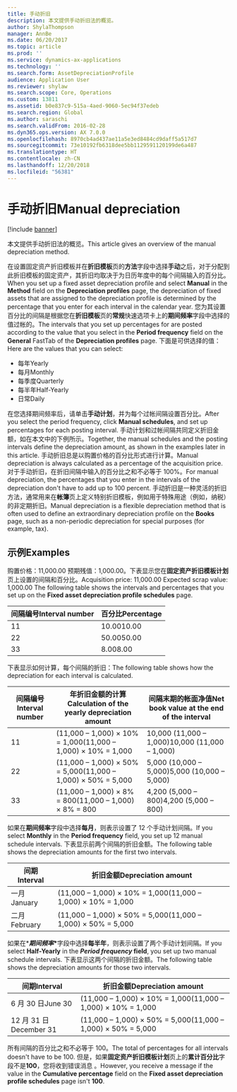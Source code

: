 ```yaml
---
title: 手动折旧
description: 本文提供手动折旧法的概览。
author: ShylaThompson
manager: AnnBe
ms.date: 06/20/2017
ms.topic: article
ms.prod: ''
ms.service: dynamics-ax-applications
ms.technology: ''
ms.search.form: AssetDepreciationProfile
audience: Application User
ms.reviewer: shylaw
ms.search.scope: Core, Operations
ms.custom: 13811
ms.assetid: b0e837c9-515a-4aed-9060-5ec94f37edeb
ms.search.region: Global
ms.author: saraschi
ms.search.validFrom: 2016-02-28
ms.dyn365.ops.version: AX 7.0.0
ms.openlocfilehash: 8970cb4ad437ae11a5e3ed8484cd9daff5a517d7
ms.sourcegitcommit: 73e10192fb6318dee5bb1129591120199de6a487
ms.translationtype: HT
ms.contentlocale: zh-CN
ms.lasthandoff: 12/20/2018
ms.locfileid: "56381"
---
```

# <a name="manual-depreciation"></a><span data-ttu-id="e0a43-103">手动折旧</span><span class="sxs-lookup"><span data-stu-id="e0a43-103">Manual depreciation</span></span>

[!include [banner](../includes/banner.md)]

<span data-ttu-id="e0a43-104">本文提供手动折旧法的概览。</span><span class="sxs-lookup"><span data-stu-id="e0a43-104">This article gives an overview of the manual depreciation method.</span></span>

<span data-ttu-id="e0a43-105">在设置固定资产折旧模板并在**折旧模板**页的**方法**字段中选择**手动**之后，对于分配到此折旧模板的固定资产，其折旧均取决于为日历年度中的每个间隔输入的百分比。</span><span class="sxs-lookup"><span data-stu-id="e0a43-105">When you set up a fixed asset depreciation profile and select **Manual** in the **Method** field on the **Depreciation profiles** page, the depreciation of fixed assets that are assigned to the depreciation profile is determined by the percentage that you enter for each interval in the calendar year.</span></span> <span data-ttu-id="e0a43-106">您为其设置百分比的间隔是根据您在**折旧模板**页的**常规**快速选项卡上的**期间频率**字段中选择的值过帐的。</span><span class="sxs-lookup"><span data-stu-id="e0a43-106">The intervals that you set up percentages for are posted according to the value that you select in the **Period frequency** field on the **General** FastTab of the **Depreciation profiles** page.</span></span> <span data-ttu-id="e0a43-107">下面是可供选择的值：</span><span class="sxs-lookup"><span data-stu-id="e0a43-107">Here are the values that you can select:</span></span>

-   <span data-ttu-id="e0a43-108">每年</span><span class="sxs-lookup"><span data-stu-id="e0a43-108">Yearly</span></span>
-   <span data-ttu-id="e0a43-109">每月</span><span class="sxs-lookup"><span data-stu-id="e0a43-109">Monthly</span></span>
-   <span data-ttu-id="e0a43-110">每季度</span><span class="sxs-lookup"><span data-stu-id="e0a43-110">Quarterly</span></span>
-   <span data-ttu-id="e0a43-111">每半年</span><span class="sxs-lookup"><span data-stu-id="e0a43-111">Half-Yearly</span></span>
-   <span data-ttu-id="e0a43-112">日常</span><span class="sxs-lookup"><span data-stu-id="e0a43-112">Daily</span></span>

<span data-ttu-id="e0a43-113">在您选择期间频率后，请单击**手动计划**，并为每个过帐间隔设置百分比。</span><span class="sxs-lookup"><span data-stu-id="e0a43-113">After you select the period frequency, click **Manual schedules**, and set up percentages for each posting interval.</span></span> <span data-ttu-id="e0a43-114">手动计划和过帐间隔共同定义折旧金额，如在本文中的下例所示。</span><span class="sxs-lookup"><span data-stu-id="e0a43-114">Together, the manual schedules and the posting intervals define the depreciation amount, as shown in the examples later in this article.</span></span> <span data-ttu-id="e0a43-115">手动折旧总是以购置价格的百分比形式进行计算。</span><span class="sxs-lookup"><span data-stu-id="e0a43-115">Manual depreciation is always calculated as a percentage of the acquisition price.</span></span> <span data-ttu-id="e0a43-116">对于手动折旧，在折旧间隔中输入的百分比之和不必等于 100%。</span><span class="sxs-lookup"><span data-stu-id="e0a43-116">For manual depreciation, the percentages that you enter in the intervals of the depreciation don't have to add up to 100 percent.</span></span> <span data-ttu-id="e0a43-117">手动折旧是一种灵活的折旧方法，通常用来在**帐簿**页上定义特别折旧模板，例如用于特殊用途（例如，纳税）的非定期折旧。</span><span class="sxs-lookup"><span data-stu-id="e0a43-117">Manual depreciation is a flexible depreciation method that is often used to define an extraordinary depreciation profile on the **Books** page, such as a non-periodic depreciation for special purposes (for example, tax).</span></span>

## <a name="examples"></a><span data-ttu-id="e0a43-118">示例</span><span class="sxs-lookup"><span data-stu-id="e0a43-118">Examples</span></span>
<span data-ttu-id="e0a43-119">购置价格：11,000.00 预期残值：1,000.00。下表显示您在**固定资产折旧模板计划**页上设置的间隔和百分比。</span><span class="sxs-lookup"><span data-stu-id="e0a43-119">Acquisition price: 11,000.00 Expected scrap value: 1,000.00 The following table shows the intervals and percentages that you set up on the **Fixed asset depreciation profile schedules** page.</span></span>

| <span data-ttu-id="e0a43-120">间隔编号</span><span class="sxs-lookup"><span data-stu-id="e0a43-120">Interval number</span></span> | <span data-ttu-id="e0a43-121">百分比</span><span class="sxs-lookup"><span data-stu-id="e0a43-121">Percentage</span></span> |
|-----------------|------------|
| <span data-ttu-id="e0a43-122">1</span><span class="sxs-lookup"><span data-stu-id="e0a43-122">1</span></span>               | <span data-ttu-id="e0a43-123">10.00</span><span class="sxs-lookup"><span data-stu-id="e0a43-123">10.00</span></span>      |
| <span data-ttu-id="e0a43-124">2</span><span class="sxs-lookup"><span data-stu-id="e0a43-124">2</span></span>               | <span data-ttu-id="e0a43-125">50.00</span><span class="sxs-lookup"><span data-stu-id="e0a43-125">50.00</span></span>      |
| <span data-ttu-id="e0a43-126">3</span><span class="sxs-lookup"><span data-stu-id="e0a43-126">3</span></span>               | <span data-ttu-id="e0a43-127">8.00</span><span class="sxs-lookup"><span data-stu-id="e0a43-127">8.00</span></span>       |

<span data-ttu-id="e0a43-128">下表显示如何计算，每个间隔的折旧：</span><span class="sxs-lookup"><span data-stu-id="e0a43-128">The following table shows how the depreciation for each interval is calculated.</span></span>

|  <span data-ttu-id="e0a43-129">间隔编号</span><span class="sxs-lookup"><span data-stu-id="e0a43-129">Interval number</span></span> | <span data-ttu-id="e0a43-130">年折旧金额的计算</span><span class="sxs-lookup"><span data-stu-id="e0a43-130">Calculation of the yearly depreciation amount</span></span> | <span data-ttu-id="e0a43-131">间隔末期的帐面净值</span><span class="sxs-lookup"><span data-stu-id="e0a43-131">Net book value at the end of the interval</span></span> |
|------------------|-----------------------------------------------|-------------------------------------------|
| <span data-ttu-id="e0a43-132">1</span><span class="sxs-lookup"><span data-stu-id="e0a43-132">1</span></span>                | <span data-ttu-id="e0a43-133">(11,000 – 1,000) × 10% = 1,000</span><span class="sxs-lookup"><span data-stu-id="e0a43-133">(11,000 – 1,000) × 10% = 1,000</span></span>                | <span data-ttu-id="e0a43-134">10,000 (11,000 – 1,000)</span><span class="sxs-lookup"><span data-stu-id="e0a43-134">10,000 (11,000 – 1,000)</span></span>                   |
| <span data-ttu-id="e0a43-135">2</span><span class="sxs-lookup"><span data-stu-id="e0a43-135">2</span></span>                | <span data-ttu-id="e0a43-136">(11,000 – 1,000) × 50% = 5,000</span><span class="sxs-lookup"><span data-stu-id="e0a43-136">(11,000 – 1,000) × 50% = 5,000</span></span>                | <span data-ttu-id="e0a43-137">5,000 (10,000 – 5,000)</span><span class="sxs-lookup"><span data-stu-id="e0a43-137">5,000 (10,000 – 5,000)</span></span>                    |
| <span data-ttu-id="e0a43-138">3</span><span class="sxs-lookup"><span data-stu-id="e0a43-138">3</span></span>                | <span data-ttu-id="e0a43-139">(11,000 – 1,000) × 8% = 800</span><span class="sxs-lookup"><span data-stu-id="e0a43-139">(11,000 – 1,000) × 8% = 800</span></span>                   | <span data-ttu-id="e0a43-140">4,200 (5,000 – 800)</span><span class="sxs-lookup"><span data-stu-id="e0a43-140">4,200 (5,000 – 800)</span></span>                       |

<span data-ttu-id="e0a43-141">如果在**期间频率**字段中选择**每月**，则表示设置了 12 个手动计划间隔。</span><span class="sxs-lookup"><span data-stu-id="e0a43-141">If you select **Monthly** in the **Period frequency** field, you set up 12 manual schedule intervals.</span></span> <span data-ttu-id="e0a43-142">下表显示前两个间隔的折旧金额。</span><span class="sxs-lookup"><span data-stu-id="e0a43-142">The following table shows the depreciation amounts for the first two intervals.</span></span>

| <span data-ttu-id="e0a43-143">间期</span><span class="sxs-lookup"><span data-stu-id="e0a43-143">Interval</span></span> | <span data-ttu-id="e0a43-144">折旧金额</span><span class="sxs-lookup"><span data-stu-id="e0a43-144">Depreciation amount</span></span>            |
|----------|--------------------------------|
| <span data-ttu-id="e0a43-145">一月</span><span class="sxs-lookup"><span data-stu-id="e0a43-145">January</span></span>  | <span data-ttu-id="e0a43-146">(11,000 – 1,000) × 10% = 1,000</span><span class="sxs-lookup"><span data-stu-id="e0a43-146">(11,000 – 1,000) × 10% = 1,000</span></span> |
| <span data-ttu-id="e0a43-147">二月</span><span class="sxs-lookup"><span data-stu-id="e0a43-147">February</span></span> | <span data-ttu-id="e0a43-148">(11,000 – 1,000) × 50% = 5,000</span><span class="sxs-lookup"><span data-stu-id="e0a43-148">(11,000 – 1,000) × 50% = 5,000</span></span> |

<span data-ttu-id="e0a43-149">如果在*<strong><em>期间频率</em>*</strong>字段中选择<strong>每半年</strong>，则表示设置了两个手动计划间隔。</span><span class="sxs-lookup"><span data-stu-id="e0a43-149">If you select <strong>Half-Yearly</strong> in the *<strong><em>Period frequency</em>* field</strong>, you set up two manual schedule intervals.</span></span> <span data-ttu-id="e0a43-150">下表显示这两个间隔的折旧金额。</span><span class="sxs-lookup"><span data-stu-id="e0a43-150">The following table shows the depreciation amounts for those two intervals.</span></span>

| <span data-ttu-id="e0a43-151">间期</span><span class="sxs-lookup"><span data-stu-id="e0a43-151">Interval</span></span>    | <span data-ttu-id="e0a43-152">折旧金额</span><span class="sxs-lookup"><span data-stu-id="e0a43-152">Depreciation amount</span></span>            |
|-------------|--------------------------------|
| <span data-ttu-id="e0a43-153">6 月 30 日</span><span class="sxs-lookup"><span data-stu-id="e0a43-153">June 30</span></span>     | <span data-ttu-id="e0a43-154">(11,000 – 1,000) × 10% = 1,000</span><span class="sxs-lookup"><span data-stu-id="e0a43-154">(11,000 – 1,000) × 10% = 1,000</span></span> |
| <span data-ttu-id="e0a43-155">12 月 31 日</span><span class="sxs-lookup"><span data-stu-id="e0a43-155">December 31</span></span> | <span data-ttu-id="e0a43-156">(11,000 – 1,000) × 50% = 5,000</span><span class="sxs-lookup"><span data-stu-id="e0a43-156">(11,000 – 1,000) × 50% = 5,000</span></span> |

<span data-ttu-id="e0a43-157">所有间隔的百分比之和不必等于 100。</span><span class="sxs-lookup"><span data-stu-id="e0a43-157">The total of percentages for all intervals doesn't have to be 100.</span></span> <span data-ttu-id="e0a43-158">但是，如果**固定资产折旧模板计划**页上的**累计百分比**字段不是**100**，您将收到错误消息 。</span><span class="sxs-lookup"><span data-stu-id="e0a43-158">However, you receive a message if the value in the **Cumulative percentage** field on the **Fixed asset depreciation profile schedules** page isn't **100**.</span></span>



